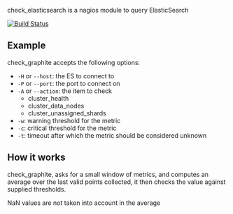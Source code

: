 check_elasticsearch is a nagios module to query ElasticSearch

[![Build Status](https://secure.travis-ci.org/jbraeuer/check-elasticsearch.png)](http://travis-ci.org/jbraeuer/check-elasticsearch)

## Example

check_graphite accepts the following options:

* `-H` or `--host`: the ES to connect to
* `-P` or `--port`: the port to connect on
* `-A` or `--action`: the item to check
  * cluster_health
  * cluster_data_nodes
  * cluster_unassigned_shards
* `-w`: warning threshold for the metric
* `-c`: critical threshold for the metric
* `-t`: timeout after which the metric should be considered unknown

## How it works

check_graphite, asks for a small window of metrics, and computes an average over the last valid
points collected, it then checks the value against supplied thresholds.

NaN values are not taken into account in the average
